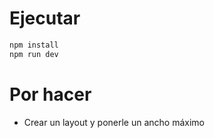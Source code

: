 # Ejecutar

```bash
npm install
npm run dev
```

# Por hacer
* Crear un layout y ponerle un ancho máximo